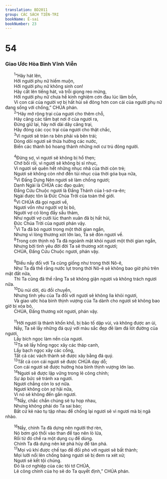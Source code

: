 ```yaml
---
translation: BD2011
group: CÁC SÁCH TIÊN-TRI
bookName: Ê-sai 
bookNumber: 23
---
```


<div class="title"><h1>54</h1><h3>Giao Ước Hòa Bình Vĩnh Viễn</h3></div>
<span class="verse es_54_1">  <sup>1</sup>“Hãy hát lên,<br/>  Hỡi người phụ nữ hiếm muộn,<br/>  Hỡi người phụ nữ không sinh con!<br/>  Hãy cất lên tiếng hát, và trỗi giọng reo mừng,<br/>  Hỡi người phụ nữ chưa hề kinh nghiệm cơn đau lúc lâm bồn,<br/>  Vì con cái của người vợ bị hất hủi sẽ đông hơn con cái của người phụ nữ đang sống với chồng,” CHÚA phán.<br/></span>
<span class="verse es_54_2">  <sup>2</sup>“Hãy mở rộng trại của ngươi cho thêm chỗ,<br/>  Hãy căng các tấm bạt nơi ở của ngươi ra,<br/>  Ðừng giữ lại, hãy nới dài dây căng trại,<br/>  Hãy đóng các cọc trại của ngươi cho thật chắc,<br/></span>
<span class="verse es_54_3">  <sup>3</sup>Vì ngươi sẽ tràn ra bên phải và bên trái;<br/>  Dòng dõi ngươi sẽ thừa hưởng các nước,<br/>  Biến các thành bỏ hoang thành những nơi cư trú đông người.<br/><br/></span>
<span class="verse es_54_4">  <sup>4</sup>Ðừng sợ, vì ngươi sẽ không bị hổ thẹn;<br/>  Chớ bối rối, vì ngươi sẽ không bị sỉ nhục,<br/>  Vì ngươi sẽ quên hết những nhục nhã của thời còn trẻ;<br/>  Ngươi sẽ không còn nhớ đến tủi nhục của thời góa bụa nữa,<br/></span>
<span class="verse es_54_5">  <sup>5</sup>Vì Ðấng Dựng Nên ngươi sẽ làm chồng ngươi;<br/>  Danh Ngài là CHÚA các đạo quân;<br/>  Ðấng Cứu Chuộc ngươi là Ðấng Thánh của I-sơ-ra-ên;<br/>  Ngài được tôn là Ðức Chúa Trời của toàn thế giới.<br/></span>
<span class="verse es_54_6">  <sup>6</sup>Vì CHÚA đã gọi ngươi về,<br/>  Ngươi vốn như người vợ bị bỏ,<br/>  Người vợ có lòng đầy sầu thảm,<br/>  Như người vợ cưới lúc thanh xuân đã bị hất hủi,<br/>  Ðức Chúa Trời của ngươi phán vậy.<br/></span>
<span class="verse es_54_7">  <sup>7</sup>Vì Ta đã bỏ ngươi trong một thời gian ngắn,<br/>  Nhưng vì lòng thương xót lớn lao, Ta sẽ đón ngươi về.<br/></span>
<span class="verse es_54_8">  <sup>8</sup>Trong cơn thịnh nộ Ta đã ngoảnh mặt khỏi ngươi một thời gian ngắn,<br/>  Nhưng bởi tình yêu đời đời Ta sẽ thương xót ngươi;<br/>  CHÚA, Ðấng Cứu Chuộc ngươi, phán vậy.<br/><br/></span>
<span class="verse es_54_9">  <sup>9</sup>Ðiều nầy đối với Ta cũng giống như trong thời Nô-ê,<br/>  Như Ta đã thề rằng nước lụt trong thời Nô-ê sẽ không bao giờ phủ trên mặt đất nữa,<br/>  Thì Ta cũng đã thề rằng Ta sẽ không giận ngươi và không trách ngươi nữa.<br/></span>
<span class="verse es_54_10">  <sup>10</sup>Dù núi dời, dù đồi chuyển,<br/>  Nhưng tình yêu của Ta đối với ngươi sẽ không lìa khỏi ngươi,<br/>  Và giao ước hòa bình thịnh vượng của Ta dành cho ngươi sẽ không bao giờ bị xóa bỏ,<br/>  CHÚA, Ðấng thương xót ngươi, phán vậy.<br/><br/></span>
<span class="verse es_54_11">  <sup>11</sup>Hỡi ngươi là thành khốn khổ, bị bão tố dập vùi, và không được an ủi,<br/>  Nầy, Ta sẽ lấy những đá quý với màu sắc đẹp đẽ làm đá lót đường của ngươi,<br/>  Lấy bích ngọc làm nền của ngươi.<br/></span>
<span class="verse es_54_12">  <sup>12</sup>Ta sẽ lấy hồng ngọc xây các tháp canh,<br/>  Lấy bạch ngọc xây các cổng,<br/>  Tất cả các vách thành sẽ được xây bằng đá quý.<br/></span>
<span class="verse es_54_13">  <sup>13</sup>Tất cả con cái ngươi sẽ được CHÚA dạy dỗ;<br/>  Con cái ngươi sẽ được hưởng hòa bình thịnh vượng lớn lao.<br/></span>
<span class="verse es_54_14">  <sup>14</sup>Ngươi sẽ được lập vững trong lẽ công chính;<br/>  Sự áp bức sẽ tránh xa ngươi.<br/>  Ngươi chẳng còn lo sợ nữa.<br/>  Ngươi không còn sợ hãi nữa,<br/>  Vì nó sẽ không đến gần ngươi.<br/></span>
<span class="verse es_54_15">  <sup>15</sup>Nầy, chắc chắn chúng sẽ tụ họp nhau,<br/>  Nhưng không phải do Ta sai bảo;<br/>  Bất cứ kẻ nào tụ tập nhau để chống lại ngươi sẽ vì ngươi mà bị ngã nhào.<br/><br/></span>
<span class="verse es_54_16">  <sup>16</sup>Nầy, chính Ta đã dựng nên người thợ rèn,<br/>  Nó bơm gió thổi vào than để tạo nên lò lửa,<br/>  Rồi từ đó chế ra một dụng cụ để dùng.<br/>  Chính Ta đã dựng nên kẻ phá hủy để tàn phá.<br/></span>
<span class="verse es_54_17">  <sup>17</sup>Mọi vũ khí được chế tạo để đối phó với ngươi sẽ bất thành;<br/>  Mọi lưỡi nổi lên chống báng ngươi sẽ bị đem ra xét xử;<br/>  Ngươi sẽ kết tội chúng.<br/>  Ðó là cơ nghiệp của các tôi tớ CHÚA,<br/>  Lẽ công chính của họ sẽ do Ta quyết định,” CHÚA phán.<br/></span>
